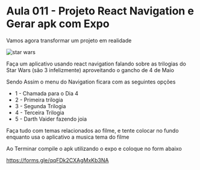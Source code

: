 # Aula 011 - Projeto React Navigation e Gerar apk com Expo

Vamos agora transformar um projeto em realidade

![star wars](https://github.com/wellifabio/senai2024/assets/156427878/11f8802c-c7a2-4239-8653-8597303b9c37)



Faça um aplicativo usando react navigation falando sobre as trilogias do Star Wars (são 3 infelizmente) aproveitando o gancho de 4 de Maio

Sendo Assim o menu do Navigation ficara com as seguintes opções

- 1 - Chamada para o Dia 4
- 2 - Primeira trilogia
- 3 - Segunda Trilogia
- 4 - Terceira Trilogia
- 5 - Darth Vaider fazendo joia

Faça tudo com temas relacionados ao filme, e tente colocar no fundo enquanto usa o aplicativo a musica tema do filme

Ao Terminar compile o apk utilizando o expo e coloque no form abaixo

https://forms.gle/qqFDk2CXAgMxKb3NA

